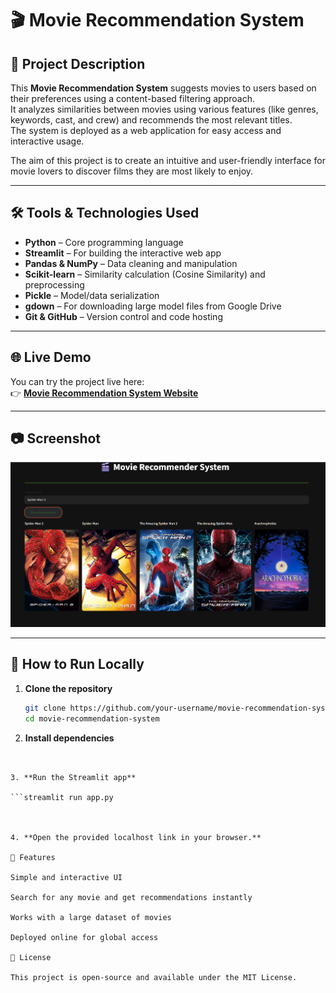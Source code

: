 # 🎬 Movie Recommendation System

## 📖 Project Description
This **Movie Recommendation System** suggests movies to users based on their preferences using a content-based filtering approach.  
It analyzes similarities between movies using various features (like genres, keywords, cast, and crew) and recommends the most relevant titles.  
The system is deployed as a web application for easy access and interactive usage.

The aim of this project is to create an intuitive and user-friendly interface for movie lovers to discover films they are most likely to enjoy.

---

## 🛠 Tools & Technologies Used
- **Python** – Core programming language  
- **Streamlit** – For building the interactive web app  
- **Pandas & NumPy** – Data cleaning and manipulation  
- **Scikit-learn** – Similarity calculation (Cosine Similarity) and preprocessing  
- **Pickle** – Model/data serialization  
- **gdown** – For downloading large model files from Google Drive  
- **Git & GitHub** – Version control and code hosting  

---

## 🌐 Live Demo
You can try the project live here:  
👉 **[Movie Recommendation System Website](https://anand7061-movie-recommendation-system-app-turxkt.streamlit.app/)**


---

## 📷 Screenshot
![Movie Recommendation System Screenshot](https://github.com/anand7061/movie-recommendation-system/blob/main/Screenshot%202025-08-15%20164500.png)  


---

## 🚀 How to Run Locally
1. **Clone the repository**
   ```bash
   git clone https://github.com/your-username/movie-recommendation-system.git
   cd movie-recommendation-system

2. **Install dependencies**

```pip install -r requirements.txt


3. **Run the Streamlit app**

```streamlit run app.py



4. **Open the provided localhost link in your browser.**

📌 Features

Simple and interactive UI

Search for any movie and get recommendations instantly

Works with a large dataset of movies

Deployed online for global access

📜 License

This project is open-source and available under the MIT License.


